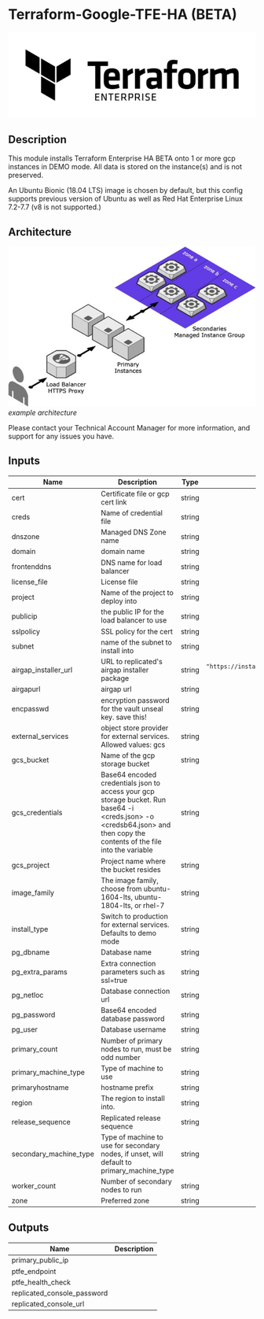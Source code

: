 # Terraform-Google-TFE-HA (BETA)

![Terraform Logo](assets/TerraformLogo.png)

## Description

This module installs Terraform Enterprise HA BETA onto 1 or more gcp instances in DEMO mode. All data is stored on the instance(s) and is not preserved. 

An Ubuntu Bionic (18.04 LTS) image is chosen by default, but this config supports previous version of Ubuntu as well as Red Hat Enterprise Linux 7.2-7.7 (v8 is not supported.)

## Architecture

![basic diagram](assets/gcp_diagram.jpg)
_example architecture_

Please contact your Technical Account Manager for more information, and support for any issues you have.

## Inputs

| Name | Description | Type | Default | Required |
|------|-------------|:----:|:-----:|:-----:|
| cert | Certificate file or gcp cert link | string | n/a | yes |
| creds | Name of credential file | string | n/a | yes |
| dnszone | Managed DNS Zone name | string | n/a | yes |
| domain | domain name | string | n/a | yes |
| frontenddns | DNS name for load balancer | string | n/a | yes |
| license\_file | License file | string | n/a | yes |
| project | Name of the project to deploy into | string | n/a | yes |
| publicip | the public IP for the load balancer to use | string | n/a | yes |
| sslpolicy | SSL policy for the cert | string | n/a | yes |
| subnet | name of the subnet to install into | string | n/a | yes |
| airgap\_installer\_url | URL to replicated's airgap installer package | string | `"https://install.terraform.io/installer/replicated-v5.tar.gz"` | no |
| airgapurl | airgap url | string | `"none"` | no |
| encpasswd | encryption password for the vault unseal key. save this! | string | `""` | no |
| external\_services | object store provider for external services. Allowed values: gcs | string | `""` | no |
| gcs\_bucket | Name of the gcp storage bucket | string | `""` | no |
| gcs\_credentials | Base64 encoded credentials json to access your gcp storage bucket. Run base64 -i <creds.json> -o <credsb64.json> and then copy the contents of the file into the variable | string | `""` | no |
| gcs\_project | Project name where the bucket resides | string | `""` | no |
| image\_family | The image family, choose from ubuntu-1604-lts, ubuntu-1804-lts, or rhel-7 | string | `"ubuntu-1804-lts"` | no |
| install\_type | Switch to production for external services. Defaults to demo mode | string | `"poc"` | no |
| pg\_dbname | Database name | string | `""` | no |
| pg\_extra\_params | Extra connection parameters such as ssl=true | string | `""` | no |
| pg\_netloc | Database connection url | string | `""` | no |
| pg\_password | Base64 encoded database password | string | `""` | no |
| pg\_user | Database username | string | `""` | no |
| primary\_count | Number of primary nodes to run, must be odd number | string | `"1"` | no |
| primary\_machine\_type | Type of machine to use | string | `"n1-standard-4"` | no |
| primaryhostname | hostname prefix | string | `"ptfe-primary"` | no |
| region | The region to install into. | string | `"us-central1"` | no |
| release\_sequence | Replicated release sequence | string | `"latest"` | no |
| secondary\_machine\_type | Type of machine to use for secondary nodes, if unset, will default to primary_machine_type | string | `"n1-standard-4"` | no |
| worker\_count | Number of secondary nodes to run | string | `"0"` | no |
| zone | Preferred zone | string | `"us-central1-a"` | no |

## Outputs

| Name | Description |
|------|-------------|
| primary\_public\_ip |  |
| ptfe\_endpoint |  |
| ptfe\_health\_check |  |
| replicated\_console\_password |  |
| replicated\_console\_url |  |

